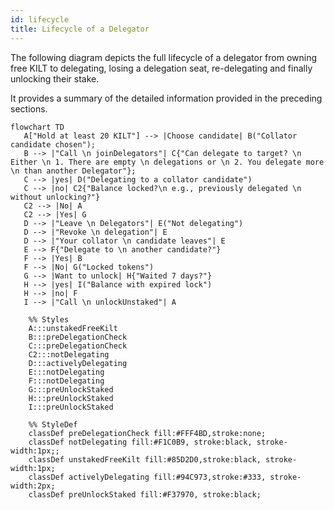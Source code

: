 ```yaml
---
id: lifecycle
title: Lifecycle of a Delegator
---
```


The following diagram depicts the full lifecycle of a delegator from owning free KILT to delegating, losing a delegation seat, re-delegating and finally unlocking their stake.

It provides a summary of the detailed information provided in the preceding sections. 

<div className="kilt-mermaid">

```mermaid
flowchart TD
   A["Hold at least 20 KILT"] --> |Choose candidate| B("Collator candidate chosen");
   B --> |"Call \n joinDelegators"| C{"Can delegate to target? \n Either \n 1. There are empty \n delegations or \n 2. You delegate more \n than another Delegator"};
   C --> |yes| D("Delegating to a collator candidate")
   C --> |no| C2{"Balance locked?\n e.g., previously delegated \n without unlocking?"}
   C2 --> |No| A
   C2 --> |Yes| G 
   D --> |"Leave \n Delegators"| E("Not delegating")
   D --> |"Revoke \n delegation"| E
   D --> |"Your collator \n candidate leaves"| E
   E --> F{"Delegate to \n another candidate?"}
   F --> |Yes| B
   F --> |No| G("Locked tokens")
   G --> |Want to unlock| H{"Waited 7 days?"}
   H --> |yes| I("Balance with expired lock")
   H --> |no| F
   I --> |"Call \n unlockUnstaked"| A

    %% Styles
    A:::unstakedFreeKilt
    B:::preDelegationCheck
    C:::preDelegationCheck
    C2:::notDelegating
    D:::activelyDelegating
    E:::notDelegating
    F:::notDelegating
    G:::preUnlockStaked
    H:::preUnlockStaked
    I:::preUnlockStaked
    
    %% StyleDef
    classDef preDelegationCheck fill:#FFF4BD,stroke:none;
    classDef notDelegating fill:#F1C0B9, stroke:black, stroke-width:1px;;
    classDef unstakedFreeKilt fill:#85D2D0,stroke:black, stroke-width:1px;
    classDef activelyDelegating fill:#94C973,stroke:#333, stroke-width:2px;
    classDef preUnlockStaked fill:#F37970, stroke:black;
```

</div>

